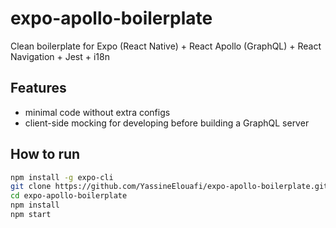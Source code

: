 # expo-apollo-boilerplate
Clean boilerplate for Expo (React Native) + React Apollo (GraphQL) + React Navigation + Jest + i18n

## Features

- minimal code without extra configs
- client-side mocking for developing before building a GraphQL server

## How to run

```bash
npm install -g expo-cli
git clone https://github.com/YassineElouafi/expo-apollo-boilerplate.git
cd expo-apollo-boilerplate
npm install
npm start
```
